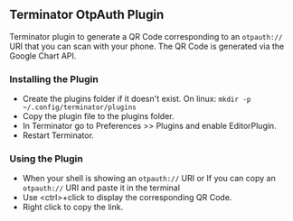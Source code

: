 Terminator OtpAuth Plugin
----------------------
Terminator plugin to generate a QR Code corresponding to an `otpauth://` URI that you can scan with your phone.
The QR Code is generated via the Google Chart API.

### Installing the Plugin ###
* Create the plugins folder if it doesn't exist. On linux: `mkdir -p ~/.config/terminator/plugins`
* Copy the plugin file to the plugins folder.
* In Terminator go to Preferences >> Plugins and enable EditorPlugin.
* Restart Terminator.


### Using the Plugin ###
- When your shell is showing an `otpauth://` URI
  or
  If you can copy an `otpauth://` URI and paste it in the terminal
- Use &lt;ctrl&gt;+click to display the corresponding QR Code.
- Right click to copy the link.
